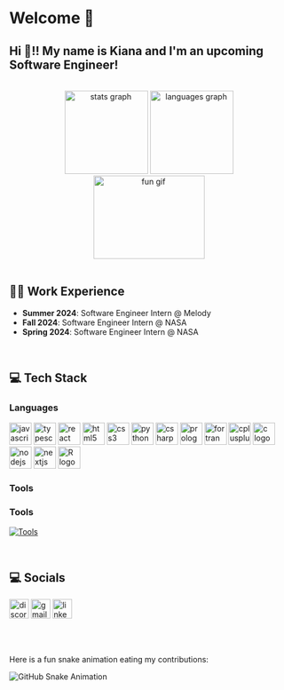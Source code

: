 # Welcome 💫

<h2 align="left">Hi 👋!! My name is Kiana and I'm an upcoming Software Engineer! </h2>
<br>


<div align="center">
  <img src="https://github-readme-stats.vercel.app/api?username=1102-Partovi-Kiana&hide_title=false&hide_rank=false&show_icons=true&include_all_commits=true&count_private=true&disable_animations=false&theme=dracula&locale=en&hide_border=false" height="150" alt="stats graph" />
  <img src="https://github-readme-stats.vercel.app/api/top-langs?username=1102-Partovi-Kiana&locale=en&hide_title=false&layout=compact&card_width=320&langs_count=5&theme=dracula&hide_border=false" height="150" alt="languages graph" />
</div>

<div align="center">
  <img src="https://i.imgflip.com/65efzo.gif" height="150" width="200" alt="fun gif" />
</div>

<br>
<h2 align="left">👩‍💻 Work Experience</h2>
<div align="left">
  <ul>
    <li> <strong>Summer 2024</strong>: Software Engineer Intern @ Melody </li>
    <li> <strong>Fall 2024</strong>: Software Engineer Intern @ NASA </li>
    <li> <strong>Spring 2024</strong>: Software Engineer Intern @ NASA </li>
  </ul>
</div>

<br>
<h2 align="left">💻 Tech Stack</h2>
<div align="left">
  <h3>Languages </h3>
  <img src="https://cdn.jsdelivr.net/gh/devicons/devicon/icons/javascript/javascript-original.svg" height="40" alt="javascript logo" />
  <img src="https://cdn.jsdelivr.net/gh/devicons/devicon/icons/typescript/typescript-original.svg" height="40" alt="typescript logo" />
  <img src="https://cdn.jsdelivr.net/gh/devicons/devicon/icons/react/react-original.svg" height="40" alt="react logo" />
  <img src="https://cdn.jsdelivr.net/gh/devicons/devicon/icons/html5/html5-original.svg" height="40" alt="html5 logo" />
  <img src="https://cdn.jsdelivr.net/gh/devicons/devicon/icons/css3/css3-original.svg" height="40" alt="css3 logo" />
  <img src="https://cdn.jsdelivr.net/gh/devicons/devicon/icons/python/python-original.svg" height="40" alt="python logo" />
  <img src="https://cdn.jsdelivr.net/gh/devicons/devicon/icons/csharp/csharp-original.svg" height="40" alt="csharp logo" />
  <img src="https://cdn.jsdelivr.net/gh/devicons/devicon/icons/prolog/prolog-original.svg" height="40" alt="prolog logo" />
  <img src="https://cdn.jsdelivr.net/gh/devicons/devicon/icons/fortran/fortran-original.svg" height="40" alt="fortran logo" />
  <img src="https://cdn.jsdelivr.net/gh/devicons/devicon/icons/cplusplus/cplusplus-original.svg" height="40" alt="cplusplus logo" />
  <img src="https://cdn.jsdelivr.net/gh/devicons/devicon/icons/c/c-original.svg" height="40" alt="c logo" />
  <img src="https://cdn.jsdelivr.net/gh/devicons/devicon/icons/nodejs/nodejs-original.svg" height="40" alt="nodejs logo" />
  <img src="https://cdn.jsdelivr.net/gh/devicons/devicon/icons/nextjs/nextjs-original.svg" height="40" alt="nextjs logo" />
  <img src="https://cdn.jsdelivr.net/gh/devicons/devicon/icons/r/r-original.svg" height="40" alt="R logo" />
  <h3>Tools </h3>

  ### Tools
  [![Tools](https://skillicons.dev/icons?i=kafka,aws,docker,postgres,mysql,nextjs,flask,sklearn,grafana,vscode,conda,pytorch,tensorflow&theme=light)](https://skillicons.dev)


</div>

<br>
<h2 align="left">💻 Socials</h2>
<div align="left">
  <a href="https://discord.com/channels/@me"><img src="https://img.shields.io/static/v1?message=Discord&logo=discord&label=&color=7289DA&logoColor=white&labelColor=&style=for-the-badge" height="35" alt="discord logo" /></a>
  <a href="mailto:kianapartovi04@gmail.com"><img src="https://img.shields.io/static/v1?message=Gmail&logo=gmail&label=&color=D14836&logoColor=white&labelColor=&style=for-the-badge" height="35" alt="gmail logo" /></a>
  <a href="https://www.linkedin.com/in/kianapartovi"><img src="https://img.shields.io/static/v1?message=LinkedIn&logo=linkedin&label=&color=0077B5&logoColor=white&labelColor=&style=for-the-badge" height="35" alt="linkedin logo" /></a>
</div>

<br><br>

Here is a fun snake animation eating my contributions:

![GitHub Snake Animation](https://1102-Partovi-Kiana.github.io/1102-Partovi-Kiana/snake.svg)



